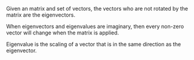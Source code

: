 Given an matrix and set of vectors, the vectors who are not rotated by the matrix are the eigenvectors.

When eigenvectors and eigenvalues are imaginary, then every non-zero vector will change when the matrix is applied.

Eigenvalue is the scaling of a vector that is in the same direction as the eigenvector.

